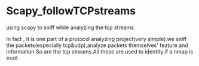 # Scapy_followTCPstreams
using scapy to sniff while analyzing the tcp streams


In fact , it is one part of a protocol analyzing project(very simple).we sniff the packets(especially tcp&udp),analyze packets themselves' feature and information.So are the tcp streams.All these are used to identity if a nmap is exsit
